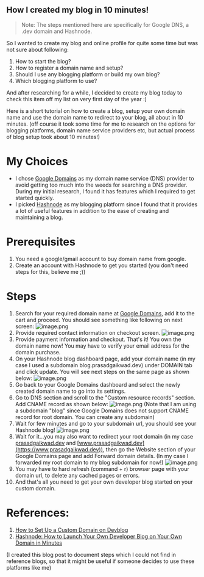 ## How I created my blog in 10 minutes!


> Note: The steps mentioned here are specifically for Google DNS, a .dev domain and Hashnode.

So I wanted to create my blog and online profile for quite some time but was not sure about following:

1. How to start the blog?
2. How to register a domain name and setup?
3. Should I use any blogging platform or build my own blog?
4. Which blogging platform to use?

And after researching for a while, I decided to create my blog today to check this item off my list on very first day of the year :)

Here is a short tutorial on how to create a blog, setup your own domain name and use the domain name to redirect to your blog, all about in 10 minutes. (off course it took some time for me to research on the options for blogging platforms, domain name service providers etc, but actual process of blog setup took about 10 minutes!)

# My Choices

- I chose [Google Domains](https://domains.google.com/) as my domain name service (DNS) provider to avoid getting too much into the weeds for searching a DNS provider. During my initial research, I found it has features which I required to get started quickly. 
- I picked [Hashnode](https://hashnode.com/) as my blogging platform since I found that it provides a lot of useful features in addition to the ease of creating and maintaining a blog.

# Prerequisites

1. You need a google/gmail account to buy domain name from google.
2. Create an account with Hashnode to get you started (you don't need steps for this, believe me ;)) 

# Steps

1. Search for your required domain name at [Google Domains](https://domains.google.com/), add it to the cart and proceed.
You should see something like following on next screen:
![image.png](https://cdn.hashnode.com/res/hashnode/image/upload/v1609529870646/WLq97Uwyg.png)
2. Provide required contact information on checkout screen. 
![image.png](https://cdn.hashnode.com/res/hashnode/image/upload/v1609530136994/ZtlCq1VK2.png)
3. Provide payment information and checkout. That's it! You own the domain name now! You may have to verify your email address for the domain purchase.
4. On your Hashnode blog dashboard page, add your domain name (in my case I used a subdomain blog.prasadgaikwad.dev) under DOMAIN tab and click update. You will see next steps on the same page as shown below:
![image.png](https://cdn.hashnode.com/res/hashnode/image/upload/v1609530572227/rxmEuzi2WJ.png)
5. Go back to your Google Domains dashboard and select the newly created domain name to go into its settings.
6. Go to DNS section and scroll to the "Custom resource records" section. Add CNAME record as shown below:
![image.png](https://cdn.hashnode.com/res/hashnode/image/upload/v1609530956828/y2Idz3sBS.png)
(Note that I am using a subdomain "blog" since Google Domains does not support CNAME record for root domain. You can create any subdomain)
7. Wait for few minutes and go to your subdomain url, you should see your Hashnode blog!
![image.png](https://cdn.hashnode.com/res/hashnode/image/upload/v1609531345453/e9u7ckSJo.png)
8. Wait for it...you may also want to redirect your root domain (in my case  [prasadgaikwad.dev](https://prasadgaikwad.dev)  and  [www.prasadgaikwad.dev](https://www.prasadgaikwad.dev)), then go the Website section of your Google Domains page and add Forward domain details. (In my case I forwarded my root domain to my blog subdomain for now!)
![image.png](https://cdn.hashnode.com/res/hashnode/image/upload/v1609531593479/FKspWiQib.png)
9. You may have to hard refresh (command + r) browser page with your domain url, to delete any cached pages or errors.
10. And that's all you need to get your own developer blog started on your custom domain.

# References:
1.  [How to Set Up a Custom Domain on Devblog](https://hashnode.com/post/how-to-set-up-a-custom-domain-on-devblog-cjvoymax9001u8xs1i9f3077e) 
2.  [Hashnode: How to Launch Your Own Developer Blog on Your Own Domain in Minutes](https://www.freecodecamp.org/news/devblog-launch-your-developer-blog-own-domain/) 

(I created this blog post to document steps which I could not find in reference blogs, so that it might be useful if someone decides to use these platforms like me) 

